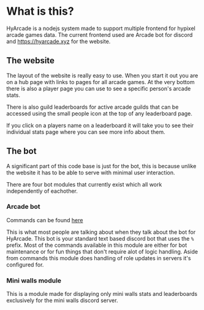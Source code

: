 # What is this?
HyArcade is a nodejs system made to support multiple frontend for hypixel arcade games data. The current frontend used are Arcade bot for discord and https://hyarcade.xyz for the website.

## The website
The layout of the website is really easy to use. When you start it out you are on a hub page with links to pages for all arcade games. At the very bottom there is also a player page you can use to see a specific person's arcade stats.

There is also guild leaderboards for active arcade guilds that can be accessed using the small people icon at the top of any leaderboard page.

If you click on a players name on a leaderboard it will take you to see their individual stats page where you can see more info about them.

## The bot
A significant part of this code base is just for the bot, this is because unlike the website it has to be able to serve with minimal user interaction.

There are four bot modules that currently exist which all work independently of eachother.

### Arcade bot
Commands can be found [here](./Bot-Commands)

This is what most people are talking about when they talk about the bot for HyArcade. This bot is your standard text based discord bot that uses the `%` prefix. Most of the commands available in this module are either for bot maintenance or for fun things that don't require alot of logic handling. Aside from commands this module does handling of role updates in servers it's configured for.

### Mini walls module
This is a module made for displaying only mini walls stats and leaderboards exclusively for the mini walls discord server.

